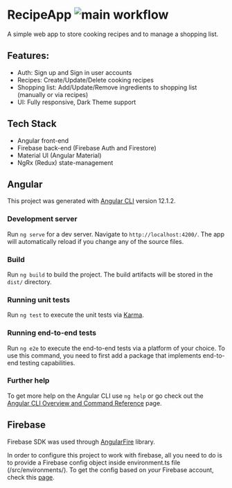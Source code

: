 # RecipeApp ![main workflow](https://github.com/mihaiborbea/recipe-app/actions/workflows/firebase-hosting-merge.yml/badge.svg)

A simple web app to store cooking recipes and to manage a shopping list.

## Features:

- Auth: Sign up and Sign in user accounts
- Recipes: Create/Update/Delete cooking recipes
- Shopping list: Add/Update/Remove ingredients to shopping list (manually or via recipes)
- UI: Fully responsive, Dark Theme support

## Tech Stack

- Angular front-end
- Firebase back-end (Firebase Auth and Firestore)
- Material UI (Angular Material)
- NgRx (Redux) state-management

## Angular

This project was generated with [Angular CLI](https://github.com/angular/angular-cli) version 12.1.2.

### Development server

Run `ng serve` for a dev server. Navigate to `http://localhost:4200/`. The app will automatically reload if you change any of the source files.

### Build

Run `ng build` to build the project. The build artifacts will be stored in the `dist/` directory.

### Running unit tests

Run `ng test` to execute the unit tests via [Karma](https://karma-runner.github.io).

### Running end-to-end tests

Run `ng e2e` to execute the end-to-end tests via a platform of your choice. To use this command, you need to first add a package that implements end-to-end testing capabilities.

### Further help

To get more help on the Angular CLI use `ng help` or go check out the [Angular CLI Overview and Command Reference](https://angular.io/cli) page.

## Firebase

Firebase SDK was used through [AngularFire](https://github.com/angular/angularfire) library.

In order to configure this project to work with firebase, all you need to do is to provide a Firebase config object inside environment.ts file (/src/environments/). To get the config based on _your_ Firebase account, check this [page](https://support.google.com/firebase/answer/7015592?hl=en#web).
